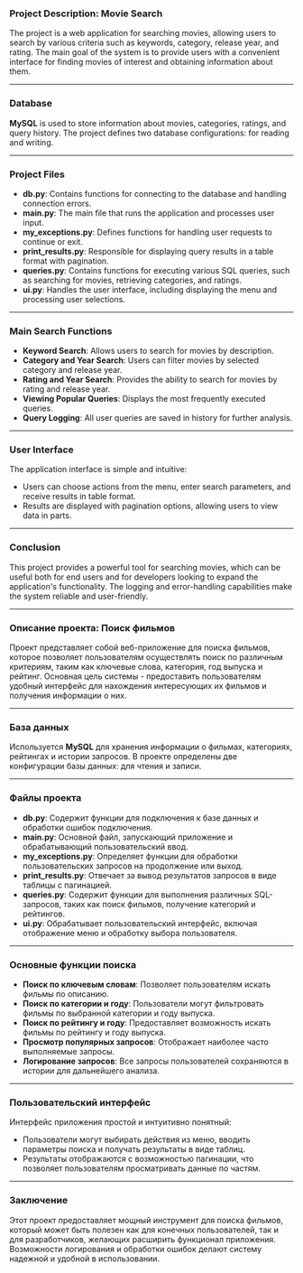### Project Description: Movie Search

The project is a web application for searching movies, allowing users to search by various criteria such as keywords, category, release year, and rating. The main goal of the system is to provide users with a convenient interface for finding movies of interest and obtaining information about them.

---

### Database
**MySQL** is used to store information about movies, categories, ratings, and query history. The project defines two database configurations: for reading and writing.

---

### Project Files
- **db.py**: Contains functions for connecting to the database and handling connection errors.
- **main.py**: The main file that runs the application and processes user input.
- **my_exceptions.py**: Defines functions for handling user requests to continue or exit.
- **print_results.py**: Responsible for displaying query results in a table format with pagination.
- **queries.py**: Contains functions for executing various SQL queries, such as searching for movies, retrieving categories, and ratings.
- **ui.py**: Handles the user interface, including displaying the menu and processing user selections.

---

### Main Search Functions
- **Keyword Search**: Allows users to search for movies by description.
- **Category and Year Search**: Users can filter movies by selected category and release year.
- **Rating and Year Search**: Provides the ability to search for movies by rating and release year.
- **Viewing Popular Queries**: Displays the most frequently executed queries.
- **Query Logging**: All user queries are saved in history for further analysis.

---

### User Interface
The application interface is simple and intuitive:
- Users can choose actions from the menu, enter search parameters, and receive results in table format.
- Results are displayed with pagination options, allowing users to view data in parts.

---

### Conclusion
This project provides a powerful tool for searching movies, which can be useful both for end users and for developers looking to expand the application's functionality. The logging and error-handling capabilities make the system reliable and user-friendly.

---

### Описание проекта: Поиск фильмов

Проект представляет собой веб-приложение для поиска фильмов, которое позволяет пользователям осуществлять поиск по различным критериям, таким как ключевые слова, категория, год выпуска и рейтинг. Основная цель системы - предоставить пользователям удобный интерфейс для нахождения интересующих их фильмов и получения информации о них.

---

### База данных
Используется **MySQL** для хранения информации о фильмах, категориях, рейтингах и истории запросов. В проекте определены две конфигурации базы данных: для чтения и записи.

---

### Файлы проекта
- **db.py**: Содержит функции для подключения к базе данных и обработки ошибок подключения.
- **main.py**: Основной файл, запускающий приложение и обрабатывающий пользовательский ввод.
- **my_exceptions.py**: Определяет функции для обработки пользовательских запросов на продолжение или выход.
- **print_results.py**: Отвечает за вывод результатов запросов в виде таблицы с пагинацией.
- **queries.py**: Содержит функции для выполнения различных SQL-запросов, таких как поиск фильмов, получение категорий и рейтингов.
- **ui.py**: Обрабатывает пользовательский интерфейс, включая отображение меню и обработку выбора пользователя.

---

### Основные функции поиска
- **Поиск по ключевым словам**: Позволяет пользователям искать фильмы по описанию.
- **Поиск по категории и году**: Пользователи могут фильтровать фильмы по выбранной категории и году выпуска.
- **Поиск по рейтингу и году**: Предоставляет возможность искать фильмы по рейтингу и году выпуска.
- **Просмотр популярных запросов**: Отображает наиболее часто выполняемые запросы.
- **Логирование запросов**: Все запросы пользователей сохраняются в истории для дальнейшего анализа.

---

### Пользовательский интерфейс
Интерфейс приложения простой и интуитивно понятный:
- Пользователи могут выбирать действия из меню, вводить параметры поиска и получать результаты в виде таблиц.
- Результаты отображаются с возможностью пагинации, что позволяет пользователям просматривать данные по частям.

---

### Заключение
Этот проект предоставляет мощный инструмент для поиска фильмов, который может быть полезен как для конечных пользователей, так и для разработчиков, желающих расширить функционал приложения. Возможности логирования и обработки ошибок делают систему надежной и удобной в использовании.
